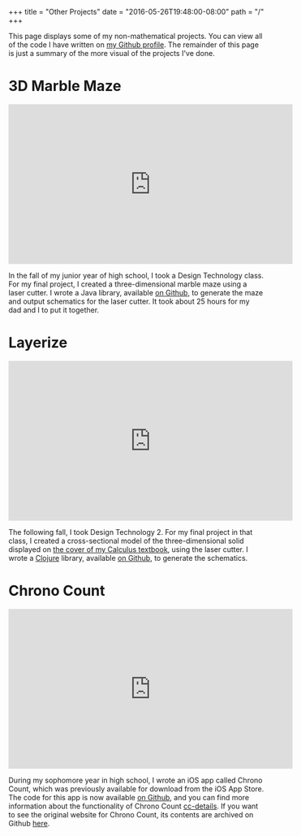 +++
title = "Other Projects"
date = "2016-05-26T19:48:00-08:00"
path = "/"
+++

This page displays some of my non-mathematical projects. You can view
all of the code I have written on [my Github profile][github]. The
remainder of this page is just a summary of the more visual of the
projects I've done.

[github]: https://github.com/raxod502

# 3D Marble Maze

<iframe width="560" height="315" src="https://www.youtube.com/embed/4UkSArJKgSg" frameborder="0" allowfullscreen></iframe>

In the fall of my junior year of high school, I took a Design
Technology class. For my final project, I created a three-dimensional
marble maze using a laser cutter. I wrote a Java library,
available [on Github][mazegen], to generate the maze and output
schematics for the laser cutter. It took about 25 hours for my dad and
I to put it together.

[mazegen]: https://github.com/raxod502/MazeGen

# Layerize

<iframe width="560" height="315" src="https://www.youtube.com/embed/SpUkQ700BqQ" frameborder="0" allowfullscreen></iframe>

The following fall, I took Design Technology 2. For my final project
in that class, I created a cross-sectional model of the
three-dimensional solid displayed
on [the cover of my Calculus textbook][cover], using the laser cutter.
I wrote a [Clojure] library, available [on Github][layerize], to
generate the schematics.

[cover]: /CalculusTextbookCover.pdf
[clojure]: https://clojure.org/
[layerize]: https://github.com/raxod502/layerize

# Chrono Count

<iframe width="560" height="315" src="https://www.youtube.com/embed/rLe4SVMD9gw" frameborder="0" allowfullscreen></iframe>

During my sophomore year in high school, I wrote an iOS app called
Chrono Count, which was previously available for download from the iOS
App Store. The code for this app is now available [on Github][cc], and
you can find more information about the functionality of Chrono Count
[cc-details]. If you want to see the original website for Chrono
Count, its contents are archived on Github [here][cc-website].

[cc]: https://github.com/raxod502/chrono-count
[cc-details]: /ChronoCountDetails.pdf
[cc-website]: https://github.com/raxod502/chrono-count/tree/master/Site
